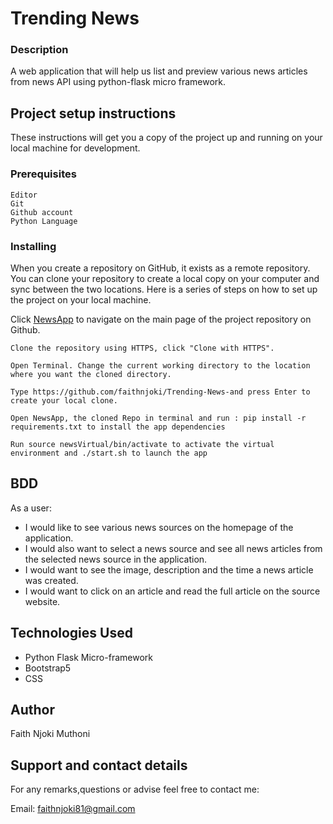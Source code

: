 # Trending News

### Description

A web application that will help us list and preview various news articles from news API using python-flask micro framework.


## Project setup instructions

These instructions will get you a copy of the project up and running on your local machine for development.

### Prerequisites

```
Editor
Git
Github account
Python Language
```

### Installing

When you create a repository on GitHub, it exists as a remote repository. You can clone your repository to create a local copy on your computer and sync between the two locations. Here is a series of steps on how to set up the project on your local machine.

Click [NewsApp](https://github.com/faithnjoki/Trending-News-) to navigate on the main page of the project repository on Github.

```
Clone the repository using HTTPS, click "Clone with HTTPS".
```

```
Open Terminal. Change the current working directory to the location where you want the cloned directory.
```

```
Type https://github.com/faithnjoki/Trending-News-and press Enter to create your local clone.

```

```
Open NewsApp, the cloned Repo in terminal and run : pip install -r requirements.txt to install the app dependencies

```

```
Run source newsVirtual/bin/activate to activate the virtual environment and ./start.sh to launch the app

```

## BDD
As a user:
- I would like to see various news sources on the homepage of the application.
- I would also want to select a news source and see all news articles from the selected news source in the application.
- I would want to see the image, description and the time a news article was created.
- I would want to click on an article and read the full article on the source website.

## Technologies Used

- Python Flask Micro-framework
- Bootstrap5
- CSS


## Author 
Faith Njoki Muthoni

 

## Support and contact details

For any remarks,questions or advise feel free to contact me:

Email: faithnjoki81@gmail.com

